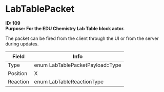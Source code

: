 # LabTablePacket

**ID: 109**  
**Purpose: For the EDU Chemistry Lab Table block actor.**  

The packet can be fired from the client through the UI or from the server during updates.

<table><thead><tr><th>Field</th><th>Info</th></tr></thead><tbody>
<tr><td>Type</td><td>enum LabTablePacketPayload::Type</td></tr>
<tr><td>Position</td><td>X</td></tr>
<tr><td>Reaction</td><td>enum LabTableReactionType</td></tr>
</tbody></table>